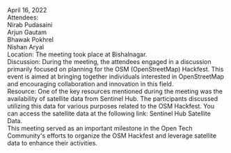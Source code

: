 April 16, 2022  
Attendees:  
Nirab Pudasaini  
Arjun Gautam  
Bhawak Pokhrel  
Nishan Aryal  
Location: The meeting took place at Bishalnagar.  
Discussion: During the meeting, the attendees engaged in a discussion
primarily focused on planning for the OSM (OpenStreetMap) Hackfest. This event
is aimed at bringing together individuals interested in OpenStreetMap and
encouraging collaboration and innovation in this field.  
Resource: One of the key resources mentioned during the meeting was the
availability of satellite data from Sentinel Hub. The participants discussed
utilizing this data for various purposes related to the OSM Hackfest. You can
access the satellite data at the following link: Sentinel Hub Satellite Data.  
This meeting served as an important milestone in the Open Tech Community's
efforts to organize the OSM Hackfest and leverage satellite data to enhance
their activities.


